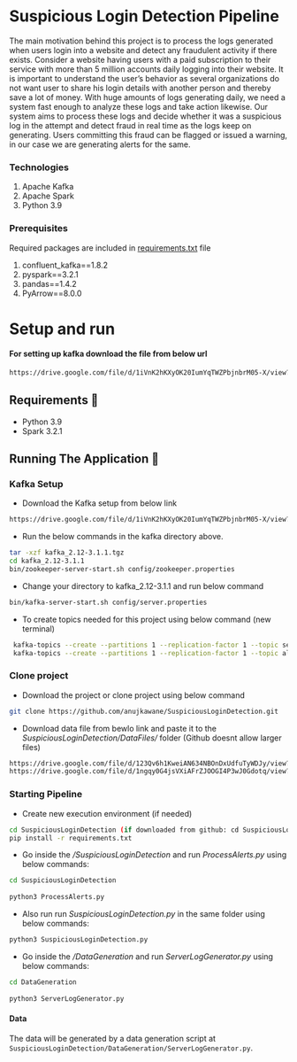 # Suspicious Login Detection Pipeline

The main motivation behind this project is to process the logs generated when users login into a website and detect any fraudulent activity if there exists. Consider a website having users with a paid subscription to their service with more than 5 million accounts daily logging into their website. It is important to understand the user’s behavior as several organizations do not want user to share his login details with another person and thereby save a lot of money. With huge amounts of logs generating daily, we need a system fast enough to analyze these logs and take action likewise. Our system aims to process these logs and decide whether it was a suspicious log in the attempt and detect fraud in real time as the logs keep on generating.
Users committing this fraud can be flagged or issued a warning, in our case we are generating alerts for the same.


### Technologies
1. Apache Kafka
2. Apache Spark
3. Python 3.9

### Prerequisites

Required packages are included in [requirements.txt](https://github.com/anujkawane/SuspiciousLoginDetection/blob/main/requirements.txt) file

1. confluent_kafka==1.8.2
2. pyspark==3.2.1
3. pandas==1.4.2
4. PyArrow==8.0.0


# Setup and run

#### For setting up kafka download the file from below url

```bash
https://drive.google.com/file/d/1iVnK2hKXyOK20IumYqTWZPbjnbrM05-X/view?usp=sharing
```


## Requirements 🔧
* Python 3.9
* Spark 3.2.1

## Running The Application 🔌


### Kafka Setup
       
* Download the Kafka setup from below link
```bash
https://drive.google.com/file/d/1iVnK2hKXyOK20IumYqTWZPbjnbrM05-X/view?usp=sharing
```
        
* Run the below commands in the kafka directory above.

```bash
tar -xzf kafka_2.12-3.1.1.tgz
cd kafka_2.12-3.1.1
bin/zookeeper-server-start.sh config/zookeeper.properties
```
        
* Change your directory to kafka_2.12-3.1.1 and run below command
```bash
bin/kafka-server-start.sh config/server.properties
```
        
        
* To create topics needed for this project using below command (new terminal)

```bash
 kafka-topics --create --partitions 1 --replication-factor 1 --topic server-logs --bootstrap-server localhost:9092
 kafka-topics --create --partitions 1 --replication-factor 1 --topic alerts --bootstrap-server localhost:9092
```
   
        
 ### Clone project
    
    
 * Download the project or clone project using below command 

```bash
git clone https://github.com/anujkawane/SuspiciousLoginDetection.git
```
       
       
* Download data file from bewlo link and paste it to the _*SuspiciousLoginDetection/DataFiles/*_ folder (Github doesnt allow larger files)

```bash
https://drive.google.com/file/d/123Qv6h1KweiAN634NBOnDxUdfuTyWDJy/view?usp=sharing
https://drive.google.com/file/d/1ngqy0G4jsVXiAFrZJOOGI4P3wJ0Gdotq/view?usp=sharing
```
        
     
### Starting Pipeline

* Create new execution environment (if needed) 

```bash
cd SuspiciousLoginDetection (if downloaded from github: cd SuspiciousLoginDetection-main)
pip install -r requirements.txt 
```

* Go inside the _*/SuspiciousLoginDetection*_ and run _*ProcessAlerts.py*_ using below commands:
```bash
cd SuspiciousLoginDetection
 
python3 ProcessAlerts.py
```

* Also run run _*SuspiciousLoginDetection.py*_ in the same folder using below commands:
```bash
python3 SuspiciousLoginDetection.py
```

* Go inside the _*/DataGeneration*_ and run _*ServerLogGenerator.py*_ using below commands:
```bash
cd DataGeneration
 
python3 ServerLogGenerator.py
```

#### Data

The data will be generated by a data generation script at `SuspiciousLoginDetection/DataGeneration/ServerLogGenerator.py`.



